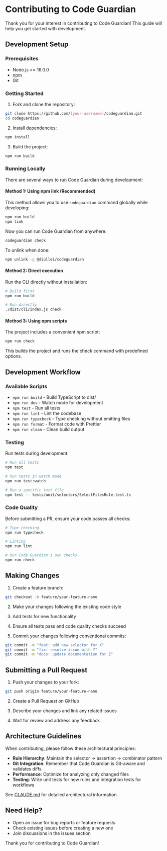 # Contributing to Code Guardian

Thank you for your interest in contributing to Code Guardian! This guide will help you get started with development.

## Development Setup

### Prerequisites

- Node.js >= 16.0.0
- npm
- Git

### Getting Started

1. Fork and clone the repository:

```bash
git clone https://github.com/[your-username]/codeguardian.git
cd codeguardian
```

2. Install dependencies:

```bash
npm install
```

3. Build the project:

```bash
npm run build
```

### Running Locally

There are several ways to run Code Guardian during development:

#### Method 1: Using npm link (Recommended)

This method allows you to use `codeguardian` command globally while developing:

```bash
npm run build
npm link
```

Now you can run Code Guardian from anywhere:

```bash
codeguardian check
```

To unlink when done:

```bash
npm unlink -g @diullei/codeguardian
```

#### Method 2: Direct execution

Run the CLI directly without installation:

```bash
# Build first
npm run build

# Run directly
./dist/cli/index.js check
```

#### Method 3: Using npm scripts

The project includes a convenient npm script:

```bash
npm run check
```

This builds the project and runs the check command with predefined options.

## Development Workflow

### Available Scripts

- `npm run build` - Build TypeScript to dist/
- `npm run dev` - Watch mode for development
- `npm test` - Run all tests
- `npm run lint` - Lint the codebase
- `npm run typecheck` - Type checking without emitting files
- `npm run format` - Format code with Prettier
- `npm run clean` - Clean build output

### Testing

Run tests during development:

```bash
# Run all tests
npm test

# Run tests in watch mode
npm run test:watch

# Run a specific test file
npm test -- tests/unit/selectors/SelectFilesRule.test.ts
```

### Code Quality

Before submitting a PR, ensure your code passes all checks:

```bash
# Type checking
npm run typecheck

# Linting
npm run lint

# Run Code Guardian's own checks
npm run check
```

## Making Changes

1. Create a feature branch:

```bash
git checkout -b feature/your-feature-name
```

2. Make your changes following the existing code style

3. Add tests for new functionality

4. Ensure all tests pass and code quality checks succeed

5. Commit your changes following conventional commits:

```bash
git commit -m "feat: add new selector for X"
git commit -m "fix: resolve issue with Y"
git commit -m "docs: update documentation for Z"
```

## Submitting a Pull Request

1. Push your changes to your fork:

```bash
git push origin feature/your-feature-name
```

2. Create a Pull Request on GitHub

3. Describe your changes and link any related issues

4. Wait for review and address any feedback

## Architecture Guidelines

When contributing, please follow these architectural principles:

- **Rule Hierarchy**: Maintain the selector → assertion → combinator pattern
- **Git Integration**: Remember that Code Guardian is Git-aware and validates diffs
- **Performance**: Optimize for analyzing only changed files
- **Testing**: Write unit tests for new rules and integration tests for workflows

See [CLAUDE.md](CLAUDE.md) for detailed architectural information.

## Need Help?

- Open an issue for bug reports or feature requests
- Check existing issues before creating a new one
- Join discussions in the issues section

Thank you for contributing to Code Guardian!